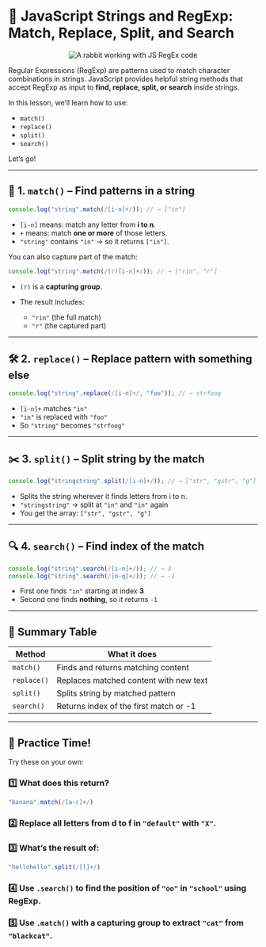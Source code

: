 # 🎯 JavaScript Strings and RegExp: Match, Replace, Split, and Search

<div style="text-align: center;">
  <img 
    src="https://agunechembaekene.wordpress.com/wp-content/uploads/2025/05/a_rabbit_working_with_js_regex_code.jpeg" 
    alt="A rabbit working with JS RegEx code" 
    style="max-width: 100%; height: auto;"
  >
</div>


Regular Expressions (RegExp) are patterns used to match character combinations in strings. JavaScript provides helpful string methods that accept RegExp as input to **find, replace, split, or search** inside strings.

In this lesson, we’ll learn how to use:

* `match()`
* `replace()`
* `split()`
* `search()`

Let’s go!

---

## 🧪 1. `match()` – Find patterns in a string

```js
console.log("string".match(/[i-n]+/)); // → ["in"]
```

* `[i-n]` means: match any letter from **i to n**.
* `+` means: match **one or more** of those letters.
* `"string"` contains `"in"` → so it returns `["in"]`.

You can also capture part of the match:

```js
console.log("string".match(/(r)[i-n]+/)); // → ["rin", "r"]
```

* `(r)` is a **capturing group**.
* The result includes:

  * `"rin"` (the full match)
  * `"r"` (the captured part)

---

## 🛠️ 2. `replace()` – Replace pattern with something else

```js
console.log("string".replace(/[i-n]+/, "foo")); // → strfoog
```

* `[i-n]+` matches `"in"`
* `"in"` is replaced with `"foo"`
* So `"string"` becomes `"strfoog"`

---

## ✂️ 3. `split()` – Split string by the match

```js
console.log("stringstring".split(/[i-n]+/)); // → ["str", "gstr", "g"]
```

* Splits the string wherever it finds letters from i to n.
* `"stringstring"` → split at `"in"` and `"in"` again
* You get the array: `["str", "gstr", "g"]`

---

## 🔍 4. `search()` – Find index of the match

```js
console.log("string".search(/[i-n]+/)); // → 3
console.log("string".search(/[o-q]+/)); // → -1
```

* First one finds `"in"` starting at index **3**
* Second one finds **nothing**, so it returns `-1`

---

## 📌 Summary Table

| Method      | What it does                           |
| ----------- | -------------------------------------- |
| `match()`   | Finds and returns matching content     |
| `replace()` | Replaces matched content with new text |
| `split()`   | Splits string by matched pattern       |
| `search()`  | Returns index of the first match or -1 |

---

## 🧠 Practice Time!

Try these on your own:

### 1️⃣ What does this return?

```js
"banana".match(/[a-c]+/)
```

### 2️⃣ Replace all letters from d to f in `"default"` with `"X"`.

### 3️⃣ What’s the result of:

```js
"hellohello".split(/[l]+/)
```

### 4️⃣ Use `.search()` to find the position of `"oo"` in `"school"` using RegExp.

### 5️⃣ Use `.match()` with a capturing group to extract `"cat"` from `"blackcat"`.

